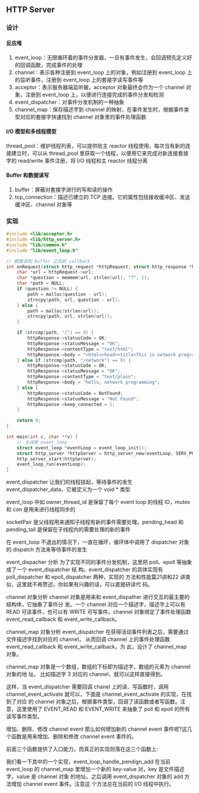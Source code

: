 ## HTTP Server
### 设计
#### 反应堆
1. event_loop：无限循环着的事件分发器，一旦有事件发生，会回调预先定义好的回调函数，完成事件的处理
2. channel：表示各种注册到 event_loop 上的对象，例如注册到 event_loop 上的监听事件，注册到 event_loop 上的套接字读写事件等
3. acceptor：表示服务器端监听器，acceptor 对象最终会作为一个 channel 对象，注册到 event_loop 上，以便进行连接完成的事件分发和检测
4. event_dispatcher：对事件分发机制的一种抽象
5. channel_map：保存描述字到 channel 的映射，在事件发生时，根据事件类型对应的套接字快速找到 channel 对象里的事件处理函数

#### I/O 模型和多线程模型
thread_pool：维护线程列表，可以提供给主 reactor 线程使用，每次当有新的连接建立时，可以从 thread_pool 里获取一个线程，以便用它来完成对新连接套接字的 read/write 事件注册，将 I/O 线程和主 reactor 线程分离

#### Buffer 和数据读写
1. buffer：屏蔽对套接字进行的写和读的操作
2. tcp_connection：描述已建立的 TCP 连接。它的属性包括接收缓冲区、发送缓冲区、channel 对象等

### 实现
```c
#include <lib/acceptor.h>
#include <lib/http_server.h>
#include "lib/common.h"
#include "lib/event_loop.h"

// 数据读到 buffer 之后的 callback
int onRequest(struct http_request *httpRequest, struct http_response *httpResponse) {
    char *url = httpRequest->url;
    char *question = memmem(url, strlen(url), "?", 1);
    char *path = NULL;
    if (question != NULL) {
        path = malloc(question - url);
        strncpy(path, url, question - url);
    } else {
        path = malloc(strlen(url));
        strncpy(path, url, strlen(url));
    }

    if (strcmp(path, "/") == 0) {
        httpResponse->statusCode = OK;
        httpResponse->statusMessage = "OK";
        httpResponse->contentType = "text/html";
        httpResponse->body = "<html><head><title>This is network programming</title></head><body><h1>Hello, network programming</h1></body></html>";
    } else if (strcmp(path, "/network") == 0) {
        httpResponse->statusCode = OK;
        httpResponse->statusMessage = "OK";
        httpResponse->contentType = "text/plain";
        httpResponse->body = "hello, network programming";
    } else {
        httpResponse->statusCode = NotFound;
        httpResponse->statusMessage = "Not Found";
        httpResponse->keep_connected = 1;
    }

    return 0;
}

int main(int c, char **v) {
    // 主线程 event_loop
    struct event_loop *eventLoop = event_loop_init();
    struct http_server *httpServer = http_server_new(eventLoop, SERV_PORT, onRequest, 2);
    http_server_start(httpServer);
    event_loop_run(eventLoop);
}
```

event_dispatcher 让我们的线程挂起，等待事件的发生
event_dispatcher_data，它被定义为一个 void * 类型

event_loop 中如 owner_thread_id 是保留了每个 event loop 的线程 ID，mutex 和 con 是用来进行线程同步的

socketPair 是父线程用来通知子线程有新的事件需要处理。pending_head 和 pending_tail 是保留在子线程内的需要处理的新的事件


在 event_loop 不退出的情况下，一直在循环，循环体中调用了 dispatcher 对象的 dispatch 方法来等待事件的发生

event_dispacher 分析
为了实现不同的事件分发机制，这里把 poll、epoll 等抽象成了一个 event_dispatcher 结 构。event_dispatcher 的具体实现有 poll_dispatcher 和 epoll_dispatcher 两种，实现的 方法和性能篇21讲和22 讲类似，这里就不再赘述，你如果有兴趣的话，可以直接研读代 码。





channel 对象分析
channel 对象是用来和 event_dispather 进行交互的最主要的结构体，它抽象了事件分 发。一个 channel 对应一个描述字，描述字上可以有 READ 可读事件，也可以有 WRITE 可写事件。channel 对象绑定了事件处理函数 event_read_callback 和 event_write_callback。


channel_map 对象分析
event_dispatcher 在获得活动事件列表之后，需要通过文件描述字找到对应的 channel， 从而回调 channel 上的事件处理函数 event_read_callback 和 event_write_callback，为 此，设计了 channel_map 对象。


channel_map 对象是一个数组，数组的下标即为描述字，数组的元素为 channel 对象的地 址。
比如描述字 3 对应的 channel，就可以这样直接得到。

这样，当 event_dispatcher 需要回调 chanel 上的读、写函数时，调用 channel_event_activate 就可以，下面是 channel_event_activate 的实现，在找到了对应 的 channel 对象之后，根据事件类型，回调了读函数或者写函数。注意，这里使用了 EVENT_READ 和 EVENT_WRITE 来抽象了 poll 和 epoll 的所有读写事件类型。

增加、删除、修改 channel event
那么如何增加新的 channel event 事件呢?这几个函数是用来增加、删除和修改 channel
event 事件的。

前面三个函数提供了入口能力，而真正的实现则落在这三个函数上:

我们看一下其中的一个实现，event_loop_handle_pendign_add 在当前 event_loop 的 channel_map 里增加一个新的 key-value 对，key 是文件描述字，value 是 channel 对象 的地址。之后调用 event_dispatcher 对象的 add 方法增加 channel event 事件。注意这 个方法总在当前的 I/O 线程中执行。